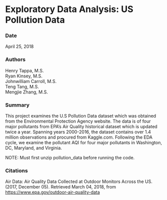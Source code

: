 # Exploratory Data Analysis: US Pollution Data

### Date
April 25, 2018

### Authors
Henry Tappa, M.S.  
Ryan Kinsey, M.S.  
Johnwilliam Carroll, M.S.  
Teng Tang, M.S.  
Mengjie Zhang, M.S.  

### Summary
This project examines the U.S Pollution Data dataset which was obtained from the Environmental Protection Agency website. The data is of four major pollutants from EPA’s Air Quality historical dataset which is updated twice a year. Spanning years 2000-2016, the dataset contains over 1.4 million observations and procured from Kaggle.com. Following the EDA cycle, we examine the pollutant AQI for four major pollutants in Washington, DC, Maryland, and Virginia.

NOTE: Must first unzip pollution_data before running the code.

### Citations
Air Data: Air Quality Data Collected at Outdoor Monitors Across the US. (2017, December 05). Retrieved March 04, 2018, from https://www.epa.gov/outdoor-air-quality-data

